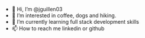 - 👋 Hi, I’m @jguillen03
- 👀 I’m interested in coffee, dogs and hiking.
- 🌱 I’m currently learning full stack development skills
- 📫 How to reach me linkedin or github

<!---
jguillen03/jguillen03 is a ✨ special ✨ repository because its `README.md` (this file) appears on your GitHub profile.
You can click the Preview link to take a look at your changes.
--->
